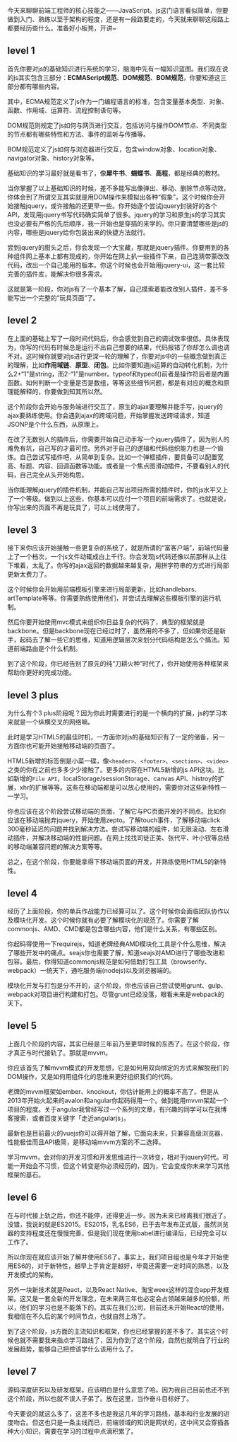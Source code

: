 今天来聊聊前端工程师的核心技能之——JavaScript。js这门语言看似简单，但要做到入门、熟练以至于架构的程度，还是有一段路要走的，今天就来聊聊这段路上都要经历些什么。准备好小板凳，开讲~

## level 1
首先你要对js的基础知识进行系统的学习，脑海中先有一幅知识蓝图。我们现在说的js其实包含三部分：**ECMAScript规范**、**DOM规范**、**BOM规范**，你要知道这三部分都有哪些内容。  

其中，ECMA规范定义了js作为一门编程语言的标准，包含变量基本类型、对象、函数、作用域、运算符、流程控制语句等。  

DOM规范则规定了js如何与网页进行交互，包括访问与操作DOM节点、不同类型的节点都有哪些特性和方法、事件的监听与传播等。  

BOM规范定义了js如何与浏览器进行交互，包含window对象、location对象、navigator对象、history对象等。

基础知识的学习最好就是看书了，像**犀牛书**、**蝴蝶书**、**高程**，都是经典的教材。

当你掌握了以上基础知识的时候，差不多能写出像弹出、移动、删除节点等动效，你体会到了所谓交互其实就是用DOM操作来模拟出各种“假象”。这个时候你会开始接触jquery，或许接触的还更早一些。你开始逐个尝试jquery封装好的各个API，发现用jquery书写代码确实简单了很多。jquery的学习和原生js的学习其实也没必要有严格的先后顺序，我一开始也是穿插的来学的。你只要清楚哪些是js的内容，哪些是jquery给你包装出来的快捷方法就行。  


尝到jquery的甜头之后，你会发现一个大宝藏，那就是jquery插件。你要用到的各种组件网上基本上都有现成的，你开始在网上扒一些插件下来，自己连猜带蒙改改代码，改出一个自己能用的版本。你这个时候也会开始用jquery-ui，这一套比较完善的插件库，能解决你很多需求。  


这就是第一阶段，你对js有了一个基本了解，自己摸索着能改改别人插件，差不多能写出一个完整的“玩具页面”了。


## level 2
在上面的基础上写了一段时间代码后，你会感觉到自己的调试效率很低。具体表现为，你写的代码有时候总是运行不出自己想要的结果，代码报错了你却怎么调也调不对。这时候你就要对js进行更深一轮的理解了，你要对js中的一些概念做到真正的理解，比如**作用域链**、**原型**、**闭包**。比如你要知道js运算的自动转化机制，为什么2+“1”是string，而2-“1”是number。typeof和typeof()前者是操作符后者是内置函数。如何判断一个变量是否是数组，等等这些细节问题，都是有对应的概念和原理能解释的，你要做到知其所以然。  

这个阶段你会开始与服务端进行交互了，原生的ajax要理解并能手写，jquery的ajax要熟练使用。你会遇到ajax的跨域问题，开始掌握发送跨域请求，知道JSONP是个什么东西，从原理上。  

在改了无数别人的插件后，你需要开始自己动手写一个jquery插件了，因为别人的难免有坑，自己写的才最可控。另外对于自己的逻辑和代码组织能力也是一个锻炼。自己尝试写插件吧，从简单到复杂。比如一个弹框插件，要具备可以配置宽高、标题、内容、回调函数等功能。或者是一个焦点图滑动插件，不要看别人的代码，自己完全从头开始构思。  

当你能理解jquery的插件机制，并能自己写出项目所需的插件时，你的js水平又上了一个等级。做到以上这些，你基本可以应付一个项目的前端需求了。也就是说，你写出来的页面不再是玩具了，可以上线使用了。  

## level 3
接下来你应该开始接触一些更复杂的系统了，就是所谓的“富客户端”，前端代码量上了一个档次，一个js文件动辄成白上千行。你会发现js代码还像以前那样从上往下堆着，太乱了。你写的ajax返回的数据越来越复杂，用拼字符串的方式进行局部更新太费力了。  

这个时候你会开始用前端模板引擎来进行局部更新，比如handlebars、artTemplate等等。你需要熟练使用他们，并尝试去理解这些模板引擎的运行机制。  

然后你要开始使用mvc模式来组织你日益复杂的代码了，典型的框架就是backbone。但是backbone现在已经过时了，虽然用的不多了，但如果你还是新手，起码去了解一些它的思维，知道用逻辑层次来划分代码结构是怎么个搞法。知道前端路由是个什么机制。  

到了这个阶段，你已经告别了原先的纯“刀耕火种”时代了，你开始使用各种框架来帮助你更好的完成功能。

## level 3 plus
为什么有个3 plus阶段呢？因为你此时需要进行的是一个横向的扩展，js的学习本来就是一个纵横交叉的网络嘛。  

此时是学习HTML5的最佳时机，一方面你对js的基础知识有了一定的储备，另一方面你也可能开始接触移动端的页面了。 

HTML5新增的标签倒是小菜一碟，像`<header>`、`<footer>`、`<section>`、`<video>`之类的你在之前也多多少少接触了。更多的内容在HTML5新增的js API这块。比如新增的`File API`，localStorage/sessionStorage、canvas API、histroy的扩展，xhr的扩展等等。这些在移动端都是可以放心使用的，需要你对这些新特性一一学习。 

你也应该在这个阶段尝试移动端的页面，了解它与PC页面开发的不同点。比如你应该在移动端抛弃jquery，开始使用zepto。了解touch事件，了解移动端click 300毫秒延迟的问题并找到解决方法。尝试写移动端的组件，如无限滚动、左右滑动插件，并解决移动端的性能问题。在网上找找司徒正美、张代平、叶小钗等总结的移动端兼容问题的解决方案等等。  

总之，在这个阶段，你要能拿得下移动端页面的开发，并熟练使用HTML5的新特性。 

## level 4
经历了上面阶段，你的单兵作战能力已经算可以了。这个时候你会面临团队协作以及模块化开发。这个时候你就有必要了解模块化的规范了。你需要了解commonjs、AMD、CMD都是包含哪些内容，他们是什么关系，有哪些区别。  

你起码得使用一下requirejs，知道老牌经典AMD模块化工具是个什么思维，解决了哪些开发中的痛点。seajs你也需要了解，知道seajs对AMD进行了哪些改进和包容。最后，你得知道commonjs规范是如何借助打包工具（browserify、webpack）一统天下，通吃服务端(nodejs)以及浏览器端的。  

模块化开发与打包是分不开的，这个阶段，你也应该自己尝试使用grunt、gulp、webpack对项目进行构建和打包。尽管grunt已经没落，眼看未来是webpack的天下。

## level 5
上面几个阶段的内容，其实已经是三年前乃至更早时候的东西了。在这个阶段，你才真正与时代接轨了。那就是mvvm。  

你应该首先了解mvvm模式的开发思想，它是如何用双向绑定的方式来解脱我们的DOM操作，又是如何用组件化的思维来更好组织我们的代码。  

老牌的mvvm框架如ember、knockout，你估计能用上的概率不高了。但是从2013年开始火起来的avalon和angular你起码得用一个。做到能用mvvm架起一个项目的程度。关于angular我曾经写过一个系列的文章，有兴趣的同学可以在我博客搜索，或者百度关键字「走近angularjs」。  

最新也是目前最火的vuejs你可以得开始了解，它面向未来，只兼容高级浏览器，性能极佳而且API极简，是移动端mvvm方案的不二选择。  

学习mvvm，会对你的开发习惯和开发思维进行一次转变，相对于jquery时代。可能一开始会不习惯，但这个转变是你必须经历的，因为，它会变成你未来学习其他框架的基石。  


## level 6
在与时代接上轨之后，你还不能停，还得更近一步。因为未来已经离我们很近了。没错，我说的就是ES2015。ES2015，乳名ES6，已于去年发布正式版，虽然浏览器的支持程度还在慢慢完善，但是我们现在使用babel进行编译后，已经完全可以工作了。 

所以你现在就应该开始了解并使用ES6了。事实上，我们项目组也是今年才开始使用ES6的，对于新特性，越早上手肯定是越好，毕竟还需要一定时间的熟悉，以及开发模式的架构。 

另外一块新技术就是React，以及React Native、淘宝weex这样的混合app开发框架。这又是一套全新的开发理念，在未来两三年也必定会占领越来越多的份额，所以，他们的学习也是不能落下的。其实在我们公司，目前还未开始React的使用，我相信在不久后的某个时间节点，也就自然上场了。  

到了这个阶段，js方面的主流知识和框架，你也已经掌握的差不多了。其实这个时候也就不需要我来指点学习路线了，因为你到了这个阶段，自然也就明白了行业的发展趋势，能够自己把控该学什么该用什么了。  

## level 7
源码深度研究以及研发框架。应该明白是什么意思了哈。因为我自己目前也还不到这个阶段，所以也就不误人子弟了。放在这里，当作奋斗目标好了。  

今天要说的就这么多了，这差不多也是我这几年的学习路线，基本和行业发展的进度吻合。但这也只是一条主线而已，前端领域的知识是网状的，这中间又会穿插各种大小知识，需要在学习的过程中点滴积累了。 
















